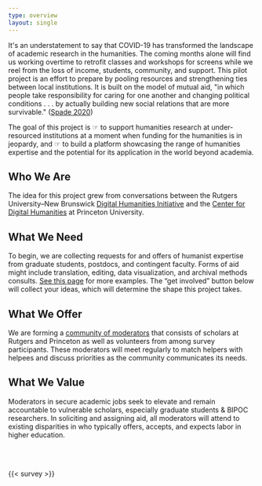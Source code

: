 ```yaml
---
type: overview
layout: single
---
```


It's an understatement to say that COVID-19 has transformed the landscape of academic research in the humanities. The coming months alone will find us working overtime to retrofit classes and workshops for screens while we reel from the loss of income, students, community, and support. This pilot project is an effort to prepare by pooling resources and strengthening ties between local institutions. It is built on the model of mutual aid, "in which people take responsibility for caring for one another and changing political conditions . . . by actually building new social relations that are more survivable." ([Spade 2020](https://read.dukeupress.edu/social-text/article/38/1%20(142)/131/160175/Solidarity-Not-CharityMutual-Aid-for-Mobilization))

The goal of this project is ☞ to support humanities research at under-resourced institutions at a moment when funding for the humanities is in jeopardy, and ☞ to build a platform showcasing the range of humanities expertise and the potential for its application in the world beyond academia.

## Who We Are

The idea for this project grew from conversations between the Rutgers University–New Brunswick [Digital Humanities Initiative](https://dh.rutgers.edu/) and the [Center for Digital Humanities](https://cdh.princeton.edu/) at Princeton University.

## What We Need

To begin, we are collecting requests for and offers of humanist expertise from graduate students, postdocs, and contingent faculty. Forms of aid might include translation, editing, data visualization, and archival methods consults. [See this page](https://humanistmutualaid.com/types/) for more examples. The “get involved” button below will collect your ideas, which will determine the shape this project takes.

## What We Offer

We are forming a [community of moderators](https://humanistmutualaid.com/people/) that consists of scholars at Rutgers and Princeton as well as volunteers from among survey participants. These moderators will meet regularly to match helpers with helpees and discuss priorities as the community communicates its needs.

## What We Value

Moderators in secure academic jobs seek to elevate and remain accountable to vulnerable scholars, especially graduate students & BIPOC researchers. In soliciting and assigning aid, all moderators will attend to existing disparities in who typically offers, accepts, and expects labor in higher education.


<br/>
<br/>

<!-- typeform -->
{{< survey >}}